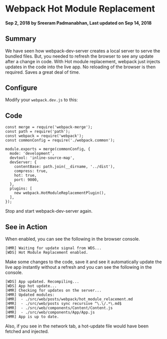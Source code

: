 # Webpack Hot Module Replacement

#### Sep 2, 2018 by Sreeram Padmanabhan, Last updated on Sep 14, 2018

## Summary

We have seen how webpack-dev-server creates a local server to serve the bundled files. But, you needed to refresh the browser to see any update after a change in code. With Hot module replacement, webpack just injects updates in the code into the live app. No reloading of the browser is then required. Saves a great deal of time.

## Configure

Modify your `webpack.dev.js` to this:

## Code

    const merge = require('webpack-merge');
    const path = require('path');
    const webpack = require('webpack');
    const commonConfig = require('./webpack.common');

    module.exports = merge(commonConfig, {
      mode: 'development',
      devtool: 'inline-source-map',
      devServer: {
        contentBase: path.join(__dirname, '../dist'),
        compress: true,
        hot: true,
        port: 9000,
      },
      plugins: [
        new webpack.HotModuleReplacementPlugin(),
      ],
    });

Stop and start webpack-dev-server again.

## See in Action

When enabled, you can see the following in the browser console.

    [HMR] Waiting for update signal from WDS...
    [WDS] Hot Module Replacement enabled.

Make some changes to the code, save it and see it automatically update the live app instantly without a refresh and you can see the following in the console.

    [WDS] App updated. Recompiling...
    [WDS] App hot update...
    [HMR] Checking for updates on the server...
    [HMR] Updated modules:
    [HMR]  - ./src/web/posts/webpack/hot_module_relacement.md
    [HMR]  - ./src/web/posts sync recursive ^\.\/.*\.md$
    [HMR]  - ./src/web/components/Content/Content.js
    [HMR]  - ./src/web/components/App/App.js
    [HMR] App is up to date.

Also, if you see in the network tab, a hot-update file would have been fetched and injected.